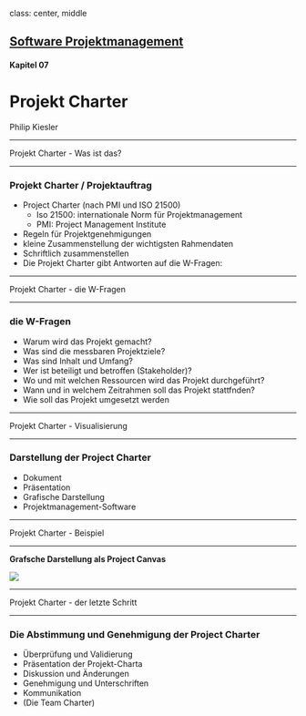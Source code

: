 class: center, middle

## [Software Projektmanagement](index.html)

#### Kapitel 07

# Projekt Charter

Philip Kiesler



---

 Projekt Charter - Was ist das?

----

### Projekt Charter / Projektauftrag

- Project Charter (nach PMI und ISO 21500)
  - Iso 21500: internationale Norm für Projektmanagement
  - PMI: Project Management Institute
- Regeln für Projektgenehmigungen
- kleine Zusammenstellung der wichtigsten Rahmendaten
- Schriftlich zusammenstellen
- Die Projekt Charter gibt Antworten auf die W-Fragen:

---

 Projekt Charter - die W-Fragen

----

### die W-Fragen

- Warum wird das Projekt gemacht?
- Was sind die messbaren Projektziele?
- Was sind Inhalt und Umfang?
- Wer ist beteiligt und betroffen (Stakeholder)?
- Wo und mit welchen Ressourcen wird das Projekt durchgeführt?
- Wann und in welchem Zeitrahmen soll das Projekt stattfnden?
- Wie soll das Projekt umgesetzt werden

---

 Projekt Charter - Visualisierung

----

### Darstellung der Project Charter

- Dokument
- Präsentation
- Grafische Darstellung
- Projektmanagement-Software
  

---

 Projekt Charter - Beispiel

----

**Grafsche Darstellung als Project Canvas**

![](/media/kapitel5-9/Grafsche%20Darstellung%20als%20Project%20Canvas.jpg)

---

 Projekt Charter - der letzte Schritt

----

### Die Abstimmung und Genehmigung der Project Charter
- Überprüfung und Validierung
- Präsentation der Projekt-Charta
- Diskussion und Änderungen
- Genehmigung und Unterschriften
- Kommunikation
- (Die Team Charter)
